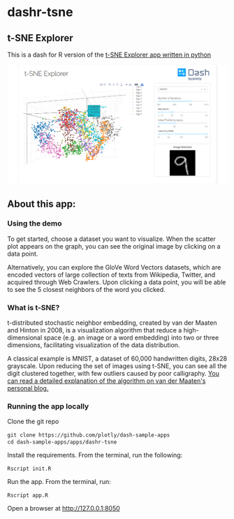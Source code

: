 # dashr-tsne
## t-SNE Explorer
This is a dash for R version of the [t-SNE Explorer app written in python](https://github.com/plotly/dash-sample-apps/tree/master/apps/dash-tsne)

![screenshot](assets/screenshot1.png)

## About this app:
### Using the demo
To get started, choose a dataset you want to visualize. When the scatter plot appears on the graph, you can see the original image by clicking on a data point. 

Alternatively, you can explore the GloVe Word Vectors datasets, which are encoded vectors of large collection of texts from Wikipedia, Twitter, and acquired through Web Crawlers. Upon clicking a data point, you will be able to see the 5 closest neighbors of the word you clicked.

### What is t-SNE?
t-distributed stochastic neighbor embedding, created by van der Maaten and Hinton in 2008, is a visualization algorithm that reduce a high-dimensional space (e.g. an image or a word embedding) into two or three dimensions, facilitating visualization of the data distribution. 

A classical example is MNIST, a dataset of 60,000 handwritten digits, 28x28 grayscale. Upon reducing the set of images using t-SNE, you can see all the digit clustered together, with few outliers caused by poor calligraphy. [You can read a detailed explanation of the algorithm on van der Maaten's personal blog.](https://lvdmaaten.github.io/tsne/)


### Running the app locally
Clone the git repo

```
git clone https://github.com/plotly/dash-sample-apps
cd dash-sample-apps/apps/dashr-tsne
```

Install the requirements. From the terminal, run the following:
```
Rscript init.R
```

Run the app. From the terminal, run:
```
Rscript app.R
```

Open a browser at http://127.0.0.1:8050

